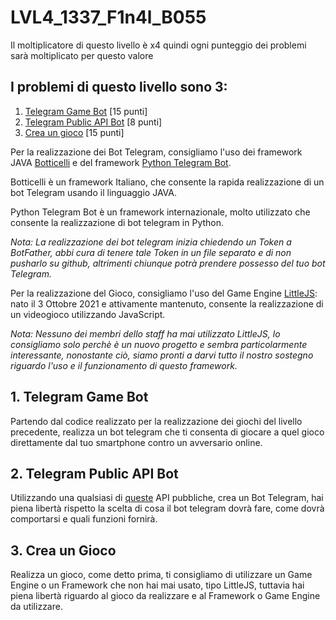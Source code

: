 # LVL4_1337_F1n4l_B055
Il moltiplicatore di questo livello è x4 quindi ogni punteggio dei problemi sarà moltiplicato per questo valore
## I problemi di questo livello sono 3:
1. [Telegram Game Bot](Telegram_Game_Bot/) [15 punti]
2. [Telegram Public API Bot](Telegram_Public_API_BOT/) [8 punti]
3. [Crea un gioco](Crea_un_gioco/) [15 punti]

Per la realizzazione dei Bot Telegram, consigliamo l'uso dei framework JAVA [Botticelli](https://github.com/Jaeger87/Botticelli) e del framework [Python Telegram Bot](https://github.com/python-telegram-bot/python-telegram-bot).

Botticelli è un framework Italiano, che consente la rapida realizzazione di un bot Telegram usando il linguaggio JAVA.

Python Telegram Bot è un framework internazionale, molto utilizzato che consente la realizzazione di bot telegram in Python.

*Nota: La realizzazione dei bot telegram inizia chiedendo un Token a BotFather, abbi cura di tenere tale Token in un file separato e di non pusharlo su github, altrimenti chiunque potrà prendere possesso del tuo bot Telegram.*

Per la realizzazione del Gioco, consigliamo l'uso del Game Engine [LittleJS](https://github.com/KilledByAPixel/LittleJS): nato il 3 Ottobre 2021 e attivamente mantenuto, consente la realizzazione di un videogioco utilizzando JavaScript.

*Nota: Nessuno dei membri dello staff ha mai utilizzato LittleJS, lo consigliamo solo perchè è un nuovo progetto e sembra particolarmente interessante, nonostante ciò, siamo pronti a darvi tutto il nostro sostegno riguardo l'uso e il funzionamento di questo framework.*

## 1. Telegram Game Bot
Partendo dal codice realizzato per la realizzazione dei giochi del livello precedente, realizza un bot telegram che ti consenta di giocare a quel gioco direttamente dal tuo smartphone contro un avversario online.

## 2. Telegram Public API Bot
Utilizzando una qualsiasi di [queste](https://github.com/public-apis/public-apis) API pubbliche, crea un Bot Telegram, hai piena libertà rispetto la scelta di cosa il bot telegram dovrà fare, come dovrà comportarsi e quali funzioni fornirà.

## 3. Crea un Gioco
Realizza un gioco, come detto prima, ti consigliamo di utilizzare un Game Engine o un Framework che non hai mai usato, tipo LittleJS, tuttavia hai piena libertà riguardo al gioco da realizzare e al Framework o Game Engine da utilizzare.
